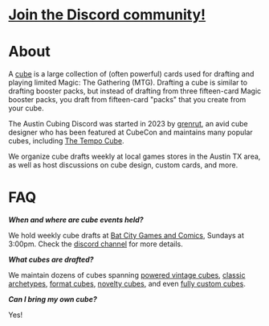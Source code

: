 # [Join the Discord community!](https://discord.gg/N6ApQ2KASX)

# About
A [cube](https://cubecobra.com/content/article/5f6051acdfc243103ad4b6db) is a large collection of (often powerful) cards used for drafting and playing limited Magic: The Gathering (MTG). Drafting a cube is similar to drafting booster packs, but instead of drafting from three fifteen-card Magic booster packs, you draft from fifteen-card "packs" that you create from your cube.

The Austin Cubing Discord was started in 2023 by [grenrut](https://cubecobra.com/user/view/5e5d9d8c4e778f6d0803a811), an avid cube designer who has been featured at CubeCon and maintains many popular cubes, including [The Tempo Cube](https://cubecobra.com/cube/overview/tempocube).

We organize cube drafts weekly at local games stores in the Austin TX area, as well as host discussions on cube design, custom cards, and more.

# FAQ

***When and where are cube events held?***

We hold weekly cube drafts at [Bat City Games and Comics](https://batcitygc.com), Sundays at 3:00pm. Check the [discord channel](https://discord.gg/N6ApQ2KASX) for more details.

***What cubes are drafted?***

We maintain dozens of cubes spanning [powered vintage cubes](https://cubecobra.com/cube/overview/grenrutvintage), [classic archetypes](https://www.cubecobra.com/cube/overview/cathemedcube), [format cubes](https://cubecobra.com/cube/overview/36p6l), [novelty cubes](https://cubecobra.com/cube/overview/gameobjects), and even [fully custom cubes](https://chroma-unleashed.github.io).

***Can I bring my own cube?***

Yes!

